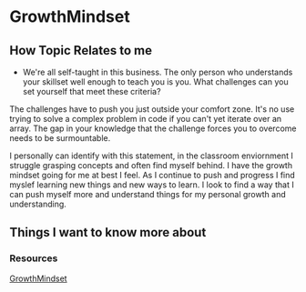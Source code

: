 
# GrowthMindset

<!-- Begin with a statement addressing why this topic matters as it relates to what you are studying in this module. -->
## How Topic Relates to me 

- We're all self-taught in this business. The only person who understands your skillset well enough to teach you is you. What challenges can you set yourself that meet these criteria?

The challenges have to push you just outside your comfort zone. It's no use trying to solve a complex problem in code if you can't yet iterate over an array. The gap in your knowledge that the challenge forces you to overcome needs to be surmountable. 

  I personally can identify with this statement, in the classroom enviornment I struggle grasping concepts and often find myself behind. I have the growth mindset going for me at best I feel. As I continue to push and progress I find myslef learning new things and new ways to learn. I look to find a way that I can push myself more and understand things for my personal growth and understanding. 










## Things I want to know more about


### Resources 

[GrowthMindset](https://web.archive.org/web/20160616225417/http://www.happybearsoftware.com/upgrade-your-technical-skills-with-deliberate-practice)
